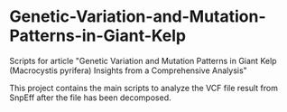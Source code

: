 # Genetic-Variation-and-Mutation-Patterns-in-Giant-Kelp
Scripts for article "Genetic Variation and Mutation Patterns in Giant Kelp (Macrocystis pyrifera) Insights from a Comprehensive Analysis"

This project contains the main scripts to analyze the VCF file result from SnpEff after the file has been decomposed. 
